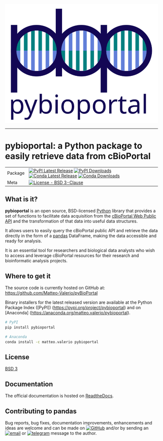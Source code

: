 <div align="center">
  <img src="https://raw.githubusercontent.com/Matteo-Valerio/pyBioPortal/master/docs/logo/pbp_light.svg"><br>
</div>

-----------------

# pybioportal: a Python package to easily retrieve data from cBioPortal

| | |
| --- | --- |
| Package | [![PyPI Latest Release](https://img.shields.io/pypi/v/pybioportal.svg)](https://pypi.org/project/pybioportal/) [![PyPI Downloads](https://img.shields.io/pypi/dm/pybioportal)](https://pypi.org/project/pybioportal/) [![Conda Latest Release](https://anaconda.org/matteo.valerio/pybioportal/badges/version.svg)](https://anaconda.org/matteo.valerio/pybioportal) [![Conda Downloads](https://img.shields.io/conda/dn/matteo.valerio/pybioportal)](https://anaconda.org/matteo.valerio/pybioportal) |
| Meta | [![License - BSD 3-Clause](https://img.shields.io/pypi/l/pybioportal.svg)](https://github.com/Matteo-Valerio/pyBioPortal/blob/master/LICENSE.txt) |


## What is it?

**pybioportal** is an open source, BSD-licensed [Python] library that provides a set of 
functions to facilitate data acquisition from the [cBioPortal Web Public API] and the transformation 
of that data into useful data structures.

It allows users to easily query the cBioPortal public API and retrieve the data directly in the form of a
[pandas] DataFrame, making the data accessible and ready for analysis.

It is an essential tool for researchers and biological data analysts who wish to access and leverage 
cBioPortal resources for their research and bioinformatic analysis projects.

[Python]: https://www.python.org/
[cBioPortal Web Public API]: https://www.cbioportal.org/api/swagger-ui/index.html
[pandas]: https://pandas.pydata.org/


## Where to get it
The source code is currently hosted on GitHub at:
https://github.com/Matteo-Valerio/pyBioPortal

Binary installers for the latest released version are available at the Python
Package Index ([PyPI]) (https://pypi.org/project/pybioportal) and on [Anaconda] (https://anaconda.org/matteo.valerio/pybioportal).

```sh
# PyPI
pip install pybioportal
```

```sh
# Anaconda
conda install -c matteo.valerio pybioportal
```


## License
[BSD 3](LICENSE.txt)

## Documentation
The official documentation is hosted on [ReadtheDocs](https://pybioportal.readthedocs.io/en/latest/).

## Contributing to pandas
Bug reports, bug fixes, documentation improvements, enhancements and ideas are welcome and can be made 
on [![GitHub](https://img.shields.io/badge/github-blue?logo=github)](https://github.com/Matteo-Valerio/pyBioPortal) 
and/or by sending an [![email](https://img.shields.io/badge/email-red?logo=maildotru)](mailto:mv.datascientist@outlook.com) or [![telegram](https://img.shields.io/badge/telegram-gray?logo=telegram)](https://telegram.me/MatteoValerio) message to the author.
